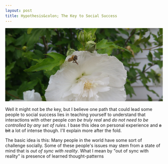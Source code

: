 ```yaml
---
layout: post
title: Hypothesis&colon; The Key to Social Success
---
```


![Bee 2015](/images/bee-2015.jpg)

Well it might not be *the* key, but I believe one path that could lead some people to social success lies in teaching yourself to understand that interactions with other people *can be truly real* and *do not need to be controlled by any set of rules*. I base this idea on personal experience and <s>a bit</s> a lot of intense though. I'll explain more after the fold.

<!--more-->

The basic idea is this: Many people in the world have some sort of challenge socially. Some of these people's issues may stem from a state of mind that is *out of sync with reality*. What I mean by "out of sync with reality" is presence of learned thought-patterns

